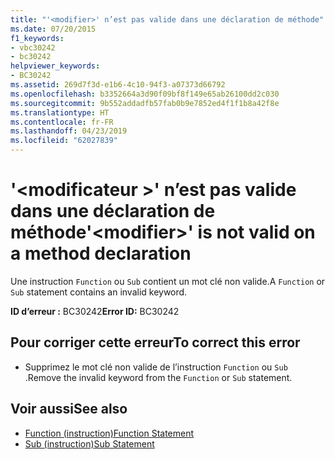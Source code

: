 ```yaml
---
title: "'<modifier>' n’est pas valide dans une déclaration de méthode"
ms.date: 07/20/2015
f1_keywords:
- vbc30242
- bc30242
helpviewer_keywords:
- BC30242
ms.assetid: 269d7f3d-e1b6-4c10-94f3-a07373d66792
ms.openlocfilehash: b3352664a3d90f09bf8f149e65ab26100dd2c030
ms.sourcegitcommit: 9b552addadfb57fab0b9e7852ed4f1f1b8a42f8e
ms.translationtype: HT
ms.contentlocale: fr-FR
ms.lasthandoff: 04/23/2019
ms.locfileid: "62027839"
---
```

# <a name="modifier-is-not-valid-on-a-method-declaration"></a><span data-ttu-id="7216f-102">'\<modificateur >' n’est pas valide dans une déclaration de méthode</span><span class="sxs-lookup"><span data-stu-id="7216f-102">'\<modifier>' is not valid on a method declaration</span></span>
<span data-ttu-id="7216f-103">Une instruction `Function` ou `Sub` contient un mot clé non valide.</span><span class="sxs-lookup"><span data-stu-id="7216f-103">A `Function` or `Sub` statement contains an invalid keyword.</span></span>  
  
 <span data-ttu-id="7216f-104">**ID d’erreur :** BC30242</span><span class="sxs-lookup"><span data-stu-id="7216f-104">**Error ID:** BC30242</span></span>  
  
## <a name="to-correct-this-error"></a><span data-ttu-id="7216f-105">Pour corriger cette erreur</span><span class="sxs-lookup"><span data-stu-id="7216f-105">To correct this error</span></span>  
  
- <span data-ttu-id="7216f-106">Supprimez le mot clé non valide de l’instruction `Function` ou `Sub` .</span><span class="sxs-lookup"><span data-stu-id="7216f-106">Remove the invalid keyword from the `Function` or `Sub` statement.</span></span>  
  
## <a name="see-also"></a><span data-ttu-id="7216f-107">Voir aussi</span><span class="sxs-lookup"><span data-stu-id="7216f-107">See also</span></span>

- [<span data-ttu-id="7216f-108">Function (instruction)</span><span class="sxs-lookup"><span data-stu-id="7216f-108">Function Statement</span></span>](../../visual-basic/language-reference/statements/function-statement.md)
- [<span data-ttu-id="7216f-109">Sub (instruction)</span><span class="sxs-lookup"><span data-stu-id="7216f-109">Sub Statement</span></span>](../../visual-basic/language-reference/statements/sub-statement.md)
